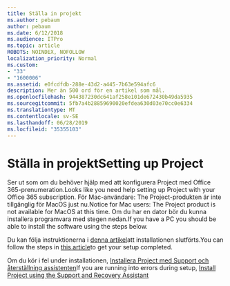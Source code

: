 ```yaml
---
title: Ställa in projekt
ms.author: pebaum
author: pebaum
ms.date: 6/12/2018
ms.audience: ITPro
ms.topic: article
ROBOTS: NOINDEX, NOFOLLOW
localization_priority: Normal
ms.custom:
- "33"
- "1600006"
ms.assetid: e0fcdfdb-288e-43d2-a445-7b63e594afc6
description: Mer än 500 ord för en artikel som mål.
ms.openlocfilehash: 944387230dc641af258e101de672430b49da5935
ms.sourcegitcommit: 5fb7a4b28859690020efdea630d03e70cc0e6334
ms.translationtype: MT
ms.contentlocale: sv-SE
ms.lasthandoff: 06/28/2019
ms.locfileid: "35355103"
---
```

# <a name="setting-up-project"></a><span data-ttu-id="93144-103">Ställa in projekt</span><span class="sxs-lookup"><span data-stu-id="93144-103">Setting up Project</span></span>

<span data-ttu-id="93144-104">Ser ut som om du behöver hjälp med att konfigurera Project med Office 365-prenumeration.</span><span class="sxs-lookup"><span data-stu-id="93144-104">Looks like you need help setting up Project with your Office 365 subscription.</span></span>
<span data-ttu-id="93144-105">För Mac-användare: The Project-produkten är inte tillgänglig för MacOS just nu.</span><span class="sxs-lookup"><span data-stu-id="93144-105">Notice for Mac users: The Project product is not available for MacOS at this time.</span></span> <span data-ttu-id="93144-106">Om du har en dator bör du kunna installera programvara med stegen nedan.</span><span class="sxs-lookup"><span data-stu-id="93144-106">If you have a PC you should be able to install the software using the steps below.</span></span>
  
<span data-ttu-id="93144-107">Du kan följa instruktionerna i [denna artikel](https://support.office.com/article/7059249b-d9fe-4d61-ab96-5c5bf435f281.aspx)att installationen slutförts.</span><span class="sxs-lookup"><span data-stu-id="93144-107">You can follow the steps in [this article](https://support.office.com/article/7059249b-d9fe-4d61-ab96-5c5bf435f281.aspx)to get your setup completed.</span></span>
  
<span data-ttu-id="93144-108">Om du kör i fel under installationen, [Installera Project med Support och återställning assistenten](https://aka.ms/SaRA-ProjectSetupScenario)</span><span class="sxs-lookup"><span data-stu-id="93144-108">If you are running into errors during setup, [Install Project using the Support and Recovery Assistant](https://aka.ms/SaRA-ProjectSetupScenario)</span></span>
